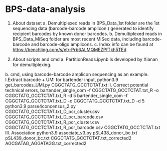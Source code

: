 # BPS-data-analysis

1. About dataset 
  a. Demultiplexed reads in BPS_Data_1st folder are the 1st sequencing data (barcode-barcode amplicon.) generated to identify recipient barcodes by known donor barcodes.
  b. Demultiplexed reads in BPS_Data_MiSeq folder are most recent MiSeq data, including barcode-barcode and barcode-oligo amplicons.
  c. Index info can be found at https://benchling.com/s/etr-Prb6ALMQMEZPfTkh5TEd
 
2. About scripts and cmd
  a. PartitionReads.ipynb is developed by Xianan for demultiplexing.
  
  b. cmd, using barcode-barcode amplicon sequencing as an example.
    I.Extract barcode + UMI for bartender input,
      python3.9 get_barcodes_UMI.py CGGCTATG_GCCTCTAT.txt
    II. Correct potential technical errors,
      bartender_single_com -f CGGCTATG_GCCTCTAT.txt_R  -o CGGCTATG_GCCTCTAT.txt_R  -d 5
      bartender_single_com -f CGGCTATG_GCCTCTAT.txt_D  -o CGGCTATG_GCCTCTAT.txt_D  -d 5  
      python3.9  parse4concensus_2.py CGGCTATG_GCCTCTAT.txt_D_pcr_cluster.csv CGGCTATG_GCCTCTAT.txt_D_pcr_barcode.csv CGGCTATG_GCCTCTAT.txt_R_pcr_cluster.csv CGGCTATG_GCCTCTAT.txt_R_pcr_barcode.csv CGGCTATG_GCCTCTAT.txt
    III. Association
      python3.9  associate_v3.py pSL438_donor_bc.txt pSL439_donor_bc.txt CGGCTATG_GCCTCTAT.txt_corrected2 AGCGATAG_AGGATAGG.txt_corrected2
